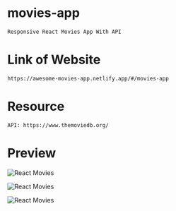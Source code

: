 # movies-app

    Responsive React Movies App With API

# Link of Website

    https://awesome-movies-app.netlify.app/#/movies-app

# Resource

    API: https://www.themoviedb.org/

# Preview

![React Movies](https://user-images.githubusercontent.com/76922296/156870941-95775569-4d1d-40a1-80b5-d44cad37de81.png)

![React Movies](https://user-images.githubusercontent.com/76922296/156870951-c21df3ee-75d0-4bbf-9b61-cb31a838be51.png)

![React Movies](https://user-images.githubusercontent.com/76922296/156870957-d83ad1e5-10b8-41a5-954c-d2d50b190433.png)
